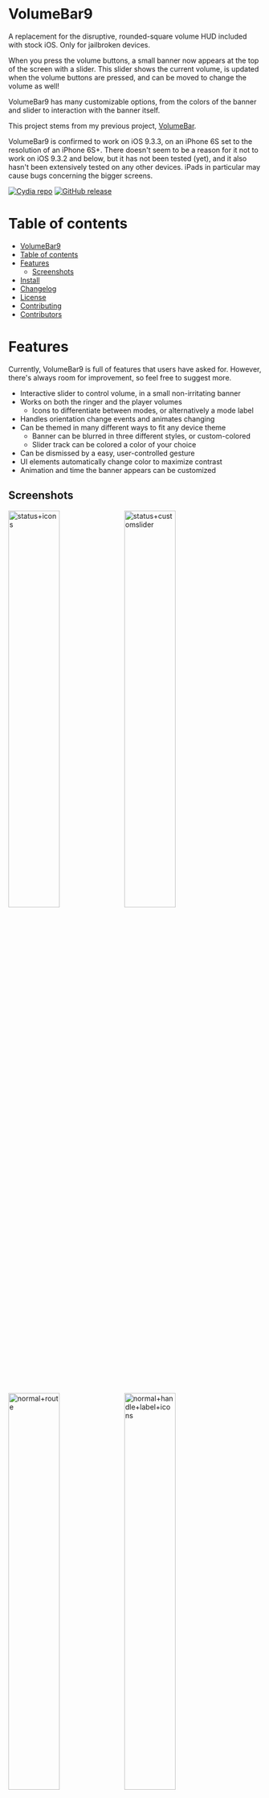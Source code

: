 VolumeBar9
==========

A replacement for the disruptive, rounded-square volume HUD included with stock iOS. Only for jailbroken devices.

When you press the volume buttons, a small banner now appears at the top of the screen with a slider. This slider shows the current volume, is updated when the volume buttons are pressed, and can be moved to change the volume as well!

VolumeBar9 has many customizable options, from the colors of the banner and slider to interaction with the banner itself.

This project stems from my previous project, [VolumeBar](https://github.com/cgm616/VolumeBar).

VolumeBar9 is confirmed to work on iOS 9.3.3, on an iPhone 6S set to the resolution of an iPhone 6S+. There doesn't seem to be a reason for it not to work on iOS 9.3.2 and below, but it has not been tested (yet), and it also hasn't been extensively tested on any other devices. iPads in particular may cause bugs concerning the bigger screens.

[![Cydia repo](https://img.shields.io/badge/repo-cgm616.me%2Frepo-blue.svg)](https://cgm616.me/repo)
[![GitHub release](https://img.shields.io/github/release/cgm616/volumebar9.svg?maxAge=2592000)](https://github.com/cgm616/VolumeBar9/releases)

Table of contents
=================

- [VolumeBar9](#volumebar9)
- [Table of contents](#table-of-contents)
- [Features](#features)
  - [Screenshots](#screenshots)
- [Install](#install)
- [Changelog](#changelog)
- [License](#license)
- [Contributing](#contributing)
- [Contributors](#contributors)


Features
========

Currently, VolumeBar9 is full of features that users have asked for. However, there's always room for improvement, so feel free to suggest more.

- Interactive slider to control volume, in a small non-irritating banner
- Works on both the ringer and the player volumes
  - Icons to differentiate between modes, or alternatively a mode label
- Handles orientation change events and animates changing
- Can be themed in many different ways to fit any device theme
  - Banner can be blurred in three different styles, or custom-colored
  - Slider track can be colored a color of your choice
- Can be dismissed by a easy, user-controlled gesture
- UI elements automatically change color to maximize contrast
- Animation and time the banner appears can be customized

Screenshots
-----------

<img src="https://raw.githubusercontent.com/cgm616/VolumeBar9/master/screenshots/status+icons.png" alt="status+icons" style="width: 45%;"/>
<img src="https://raw.githubusercontent.com/cgm616/VolumeBar9/master/screenshots/status+customslider.png" alt="status+customslider" style="width: 45%;"/>
<img src="https://raw.githubusercontent.com/cgm616/VolumeBar9/master/screenshots/normal+route.png" alt="normal+route" style="width: 45%;"/>
<img src="https://raw.githubusercontent.com/cgm616/VolumeBar9/master/screenshots/normal+handle+label+icons.png" alt="normal+handle+label+icons" style="width: 45%;"/>
<img src="https://raw.githubusercontent.com/cgm616/VolumeBar9/master/screenshots/normal+dropshadow.png" alt="normal+dropshadow" style="width: 45%;"/>
<img src="https://raw.githubusercontent.com/cgm616/VolumeBar9/master/screenshots/normal+crazycolors+handle+label.png" alt="normal+crazycolors+handle+label" style="width: 45%;"/>
<img src="https://raw.githubusercontent.com/cgm616/VolumeBar9/master/screenshots/landscape+status.png" alt="landscape+status" style="width: 90%;"/>
<img src="https://raw.githubusercontent.com/cgm616/VolumeBar9/master/screenshots/landscape+normal+customslider.png" alt="landscape+normal+customslider" style="width: 90%;"/>
<img src="https://raw.githubusercontent.com/cgm616/VolumeBar9/master/screenshots/banner_settings.png" alt="banner_settings" style="width: 45%;"/>
<img src="https://raw.githubusercontent.com/cgm616/VolumeBar9/master/screenshots/animation_settings.png" alt="animation_settings" style="width: 45%;"/>


Install
=======

To install on a jailbroken iOS device, add my Cydia repo: [cgm616.me/repo/](https://cgm616.me/repo/). Then install the VolumeBar9 package.

It has a few dependencies: [libcolorpicker](http://git.pixelfiredev.com/pixelfire/libcolorpicker) and [libobjcipc](https://github.com/a1anyip/libobjcipc), which are both most likely installed already on your device.

Alternatively, you can install and setup [theos](https://github.com/theos/theos), clone this repo, and build it and install it on your device with:

    make do

In addition to both of those methods, deb files can be downloaded from the GitHub [releases page](https://github.com/cgm616/VolumeBar9/releases). Then, they will need to be transferred to the device and installed using iFile, Filza, some other file manager, `aptitude`, or `dpkg`.


Changelog
=========

Every new update pushed on my Cydia repo is also tagged and signed, which can be seen on the GitHub [tags page](https://github.com/cgm616/VolumeBar9/tags).

These tags have small descriptions of changes, which are also copied below. Longer versions can be found on the GitHub [releases page](https://github.com/cgm616/VolumeBar9/releases).

- [v0.3.3-beta](https://github.com/cgm616/VolumeBar9/releases/tag/v0.3.3-beta) | August 29, 2016
  - Fix package depiction to point to the correct place
  - Add new method of updating depictions from README.md
- [v0.3.2-beta](https://github.com/cgm616/VolumeBar9/releases/tag/v0.3.2-beta) | August 28, 2016
  - Add package depiction
- [v0.3.1-beta](https://github.com/cgm616/VolumeBar9/releases/tag/v0.3.1-beta) | August 27, 2016
  - Fix and clarify language in preferences
- [v0.3.0-beta](https://github.com/cgm616/VolumeBar9/releases/tag/v0.3.0-beta) | August 27, 2016
  - Add icons to either side of slider and option
  - Reorganize preferences slightly
  - Fix some problems with slide to dismiss
  - Add other ways to dismiss slider
- [v0.2.0-beta](https://github.com/cgm616/VolumeBar9/releases/tag/v0.2.0-beta) | August 25, 2016
  - Fix orientation changes in apps
  - Start with correct orientation
  - Bar now resizes for orientation
  - Ringer volume slider now works correctly
- [v0.1.2-beta](https://github.com/cgm616/VolumeBar9/releases/tag/v0.1.2-beta) | August 23, 2016
  - Timer resets on volume change or slider touch
  - Status bar hides when the volumebar is shown, and shows after it disappears
- [v0.1.1-beta](https://github.com/cgm616/VolumeBar9/releases/tag/v0.1.1-beta) | August 13, 2016
  - Add ability to set custom slider track colors
- v0.1.0-beta | (not tagged)
  - Initial version
  - Same functionality as VolumeBar, but updated to work on iOS 9


License
=======

All of the code I have written in this project, which is most of it, along with some snippets from StackOverflow and otherwise, is licensed under the MIT License.

The full text of this License is below, contained in the [LICENSE.md](https://github.com/cgm616/VolumeBar9/blob/master/LICENSE.md) file, and available at [choosealicense.com](http://choosealicense.com/licenses/mit/).

> The MIT License (MIT)
>
> Copyright (c) 2015 - 2016 Cole Graber-Mitchell / cgm616
>
> Permission is hereby granted, free of charge, to any person obtaining a copy
> of this software and associated documentation files (the "Software"), to deal
> in the Software without restriction, including without limitation the rights
> to use, copy, modify, merge, publish, distribute, sublicense, and/or sell
> copies of the Software, and to permit persons to whom the Software is
> furnished to do so, subject to the following conditions:
>
> The above copyright notice and this permission notice shall be included in all
copies or substantial portions of the Software.
>
> THE SOFTWARE IS PROVIDED "AS IS", WITHOUT WARRANTY OF ANY KIND, EXPRESS OR
> IMPLIED, INCLUDING BUT NOT LIMITED TO THE WARRANTIES OF MERCHANTABILITY,
> FITNESS FOR A PARTICULAR PURPOSE AND NONINFRINGEMENT. IN NO EVENT SHALL THE
> AUTHORS OR COPYRIGHT HOLDERS BE LIABLE FOR ANY CLAIM, DAMAGES OR OTHER
> LIABILITY, WHETHER IN AN ACTION OF CONTRACT, TORT OR OTHERWISE, ARISING FROM,
> OUT OF OR IN CONNECTION WITH THE SOFTWARE OR THE USE OR OTHER DEALINGS IN THE
> SOFTWARE.


Contributing
============

If you find something you can fix or otherwise make better, please feel free to do so. Another way to contribute is create GitHub issues for features you want and bugs you find. I need help testing the tweak on many different devices.

Fork the repo and create a pull request here on GitHub and I'll take a look. In your fork, add yourself to the contributors list below as well!


Contributors
============

- [cgm616](https://github.com/cgm616) (author)
